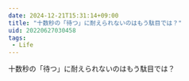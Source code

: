 ```yaml
---
date: 2024-12-21T15:31:14+09:00
title: "十数秒の「待つ」に耐えられないのはもう駄目では？"
uid: 20220627030458
tags:
 - Life
---
```


十数秒の「待つ」に耐えられないのはもう駄目では？